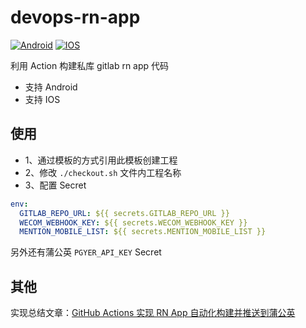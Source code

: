 # devops-rn-app

[![Android](https://github.com/RootLinkFE/devops-rn-app/actions/workflows/manually-build-android.yml/badge.svg)](https://github.com/RootLinkFE/devops-rn-app/actions/workflows/manually-build-android.yml)
[![IOS](https://github.com/RootLinkFE/devops-rn-app/actions/workflows/manually-build-ios.yml/badge.svg)](https://github.com/RootLinkFE/devops-app/actions/workflows/manually-build-ios.yml)

利用 Action 构建私库 gitlab rn app 代码

- 支持 Android
- 支持 IOS

## 使用

- 1、通过模板的方式引用此模板创建工程
- 2、修改 `./checkout.sh` 文件内工程名称
- 3、配置 Secret

```yaml
env:
  GITLAB_REPO_URL: ${{ secrets.GITLAB_REPO_URL }}
  WECOM_WEBHOOK_KEY: ${{ secrets.WECOM_WEBHOOK_KEY }}
  MENTION_MOBILE_LIST: ${{ secrets.MENTION_MOBILE_LIST }}
```

另外还有蒲公英 `PGYER_API_KEY` Secret

## 其他

实现总结文章：[GitHub Actions 实现 RN App 自动化构建并推送到蒲公英](https://github.com/giscafer/blog/issues/53)
